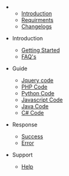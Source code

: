 -
	- [Introduction](introduction.md)
	- [Requirments](requirement.md)
	- [Changelogs](changelog.md)


- Introduction
    - [Getting Started](introduction/getting-started.md)
    - [FAQ's](introduction/faqs.md)


- Guide
    - [Jquery code](guide/jquery.md)
    - [PHP Code](guide/php.md)
    - [Python Code](guide/python.md)
    - [Javascript Code](guide/javascript.md)
    - [Java Code](guide/java.md)
    - [C# Code](guide/csharp.md)


- Response
    - [Success](response/success.md)
    - [Error](response/error.md)


- Support
    - [Help](support/help.md)

